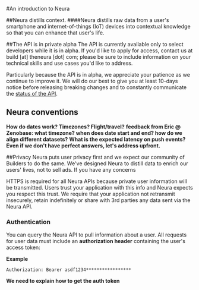 #An introduction to Neura

##Neura distills context. 
####Neura distills raw data from a user's smartphone and internet-of-things (IoT) devices into contextual knowledge so that you can enhance that user's life.

##The API is in private alpha
The API is currently available only to select developers while it is in alpha.  If you'd like to apply for access, contact us at build [at] theneura [dot] com; please be sure to include information on your technical skills and use cases you'd like to address.  

Particularly because the API is in alpha, we appreciate your patience as we continue to improve it.  We will do our best to give you at least 10-days notice before releasing breaking changes and to constantly communicate the [status of the API](). 

## Neura conventions
**How do dates work? Timezones? Flight/travel?**
   **feedback from Eric @ Zenobase: what timezone? when does date start and end? how do we align different datasets?**
**What is the expected latency on push events?** 
**Even if we don't have perfect answers, let's address upfront.**


##Privacy
Neura puts user privacy first and we expect our community of Builders to do the same.  We've designed Neura to distill data to enrich our users' lives, not to sell ads. If  you have any concerns 

HTTPS is required for all Neura APIs because private user information will be transmitted. Users trust your application with this info and Neura expects you respect this trust. We require that your application not retransmit insecurely, retain indefinitely or share with 3rd parties any data sent via the Neura API. 

### Authentication

You can query the Neura API to pull information about a user. All requests for user data must include an **authorization header** containing the user's access token:

**Example**

```
Authorization: Bearer asdf1234*****************
```

**We need to explain how to get the auth token**